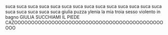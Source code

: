 suca suca suca suca suca suca suca suca suca suca suca suca suca suca suca suca suca suca suca 
giulia puzza
ylenia la mia troia sesso violento in bagno 
GIULIA SUCCHIAMI IL PIEDE CAZOOOOOOOOOOOOOOOOOOOOOOOOOOOOOOOOOOOOOOOOOOOOOOO
